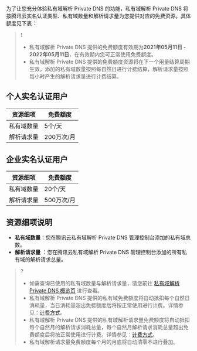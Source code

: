为了让您充分体验私有域解析 Private DNS 的功能，私有域解析 Private DNS 将按腾讯云实名认证类型、私有域数量和解析请求量为您提供对应的免费资源。具体额度见下表：
>!
>- 私有域解析 Private DNS 提供的免费额度有效期为**2021年05月11日 - 2022年05月11日**，在有效期内您可正常使用免费额度。
>- 私有域解析 Private DNS 提供的免费额度资源将在下一个用量结算周期生效。添加的私有域数量按照每自然日进行计费结算，解析请求量按照每小时产生的解析请求量进行计费结算。
>
## 个人实名认证用户
| **资源细项** | 免费额度      |
| ------------ | ------------- |
| 私有域数量   |   5个/天  |
| 解析请求量       | 200万次/月|

## 企业实名认证用户

| **资源细项** | 免费额度     |
| ------------ | ------------- |
| 私有域数量   |   20个/天 |
| 解析请求量       | 500万次/月|

## 资源细项说明
- **私有域数量**：您在腾讯云私有域解析 Private DNS 管理控制台添加的私有域总数。
- **解析请求量** ：您在腾讯云私有域解析 Private DNS 管理控制台添加的所有私有域的解析请求总量。

>?
>- 如需查询已使用的私有域数量与解析请求量，请您前往 [私有域解析 Private DNS 概览页](https://console.cloud.tencent.com/privatedns) 进行查看。
>- 私有域解析 Private DNS 提供的私有域免费额度将自动抵扣每个自然日消耗量，当日消耗量超出免费额度后将按正常使用进行计费。详情参见：[计费方式](https://intl.cloud.tencent.com/document/product/1097/40555)。
>- 私有域解析 Private DNS 提供的私有域解析请求量免费额度将自动抵扣每个自然月的解析请求消耗总量，每个自然月解析请求消耗总量超出免费额度后将按正常使用进行计费。详情参见：[计费方式](https://intl.cloud.tencent.com/document/product/1097/40555)。
>- 私有域解析请求量免费额度每个月的月底将自动清零不进行叠加。





